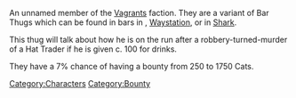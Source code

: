 An unnamed member of the [Vagrants](03%20-%20Projects%20&%20Wikis/Kenshi/Kenshi%20Wiki/Kenshi%20Wiki%20Template/Vagrants.md "wikilink") faction. They
are a variant of Bar Thugs which can be found in bars in [](The_Hub.md), [Waystation](Waystation.md "wikilink"), or in
[Shark](Shark.md "wikilink").

This thug will talk about how he is on the run after a
robbery-turned-murder of a Hat Trader if he is given c. 100 for drinks.

They have a 7% chance of having a bounty from 250 to 1750 Cats.

[Category:Characters](Category:Characters "wikilink")
[Category:Bounty](Category:Bounty "wikilink")
